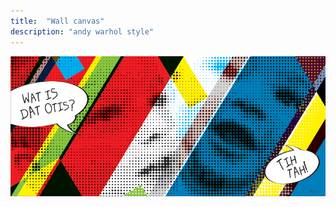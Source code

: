 ```yaml
---
title:  "Wall canvas"
description: "andy warhol style"
---
```


![tih tah](/images/work/tih-tah.png)
